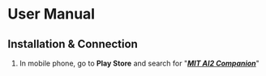 # User Manual
## Installation & Connection
1. In mobile phone, go to <b>Play Store</b> and search for "<u><i><b>MIT AI2 Companion</b></i></u>"
